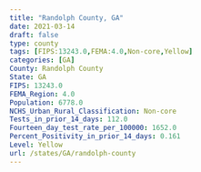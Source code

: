 ```yaml
---
title: "Randolph County, GA"
date: 2021-03-14
draft: false
type: county
tags: [FIPS:13243.0,FEMA:4.0,Non-core,Yellow]
categories: [GA]
County: Randolph County
State: GA
FIPS: 13243.0
FEMA_Region: 4.0
Population: 6778.0
NCHS_Urban_Rural_Classification: Non-core
Tests_in_prior_14_days: 112.0
Fourteen_day_test_rate_per_100000: 1652.0
Percent_Positivity_in_prior_14_days: 0.161
Level: Yellow
url: /states/GA/randolph-county
---
```



